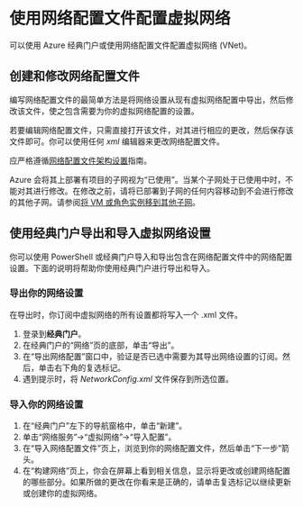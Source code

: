 ﻿<properties 
	pageTitle="使用网络配置文件配置虚拟网络" 
	description="有关通过 Azure 经典门户导出和导入网络配置文件以创建或修改虚拟网络的说明。" 
	services="virtual-network" 
	documentationCenter="" 
	authors="telmosampaio" 
	manager="carmonm" 
	editor="tysonn"/>

<tags
	ms.service="virtual-network"
	ms.date="03/15/2016"
	wacn.date="04/26/2016"/>

# 使用网络配置文件配置虚拟网络

可以使用 Azure 经典门户或使用网络配置文件配置虚拟网络 (VNet)。

## 创建和修改网络配置文件 
编写网络配置文件的最简单方法是将网络设置从现有虚拟网络配置中导出，然后修改该文件，使之包含需要为你的虚拟网络配置的设置。

若要编辑网络配置文件，只需直接打开该文件，对其进行相应的更改，然后保存该文件即可。你可以使用任何 *xml* 编辑器来更改网络配置文件。

应严格遵循[网络配置文件架构设置](https://msdn.microsoft.com/zh-cn/library/azure/jj157100.aspx)指南。

Azure 会将其上部署有项目的子网视为“已使用”。当某个子网处于已使用中时，不能对其进行修改。在修改之前，请将已部署到子网的任何内容移动到不会进行修改的其他子网。请参阅[将 VM 或角色实例移到其他子网](/documentation/articles/virtual-networks-move-vm-role-to-subnet)。

## 使用经典门户导出和导入虚拟网络设置  
你可以使用 PowerShell 或经典门户导入和导出包含在网络配置文件中的网络配置设置。下面的说明将帮助你使用经典门户进行导出和导入。

### 导出你的网络设置
在导出时，你订阅中虚拟网络的所有设置都将写入一个 .xml 文件。

1. 登录到**经典门户**。
2. 在经典门户的“网络”页的底部，单击“导出”。 
3. 在“导出网络配置”窗口中，验证是否已选中需要为其导出网络设置的订阅。然后，单击右下角的复选标记。 
4. 遇到提示时，将 *NetworkConfig.xml* 文件保存到所选位置。


### 导入你的网络设置

1. 在“经典门户”左下的导航窗格中，单击“新建”。
2. 单击“网络服务”->“虚拟网络”->“导入配置”。
3. 在“导入网络配置文件”页上，浏览到你的网络配置文件，然后单击“下一步”箭头。
4. 在“构建网络”页上，你会在屏幕上看到相关信息，显示将更改或创建网络配置的哪些部分。如果所做的更改在你看来是正确的，请单击复选标记以继续更新或创建你的虚拟网络。 

<!---HONumber=70-->